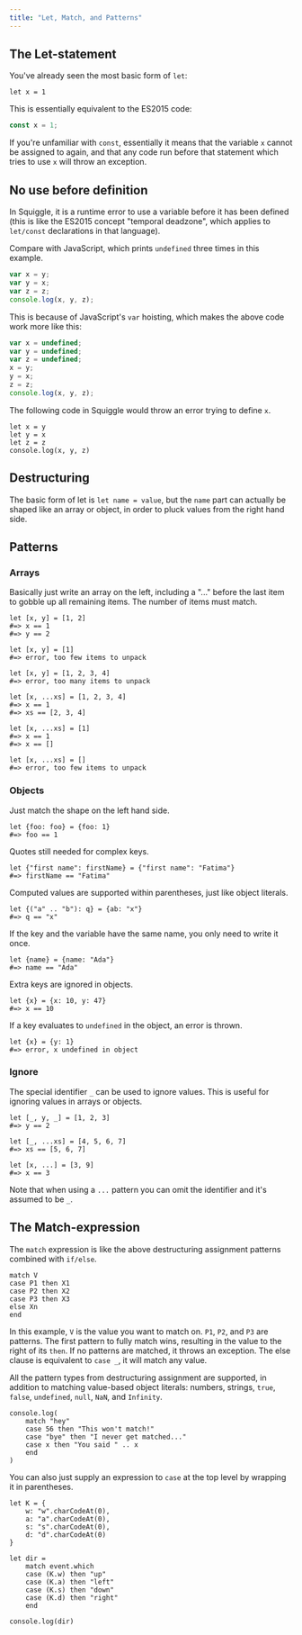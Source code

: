 ```yaml
---
title: "Let, Match, and Patterns"
---
```


## The Let-statement

You've already seen the most basic form of `let`:

```squiggle
let x = 1
```

This is essentially equivalent to the ES2015 code:

```javascript
const x = 1;
```

If you're unfamiliar with `const`, essentially it means that the variable `x` cannot be assigned to again, and that any code run before that statement which tries to use `x` will throw an exception.

## No use before definition

In Squiggle, it is a runtime error to use a variable before it has been defined (this is like the ES2015 concept "temporal deadzone", which applies to `let/const` declarations in that language).

Compare with JavaScript, which prints `undefined` three times in this example.

```javascript
var x = y;
var y = x;
var z = z;
console.log(x, y, z);
```

This is because of JavaScript's `var` hoisting, which makes the above code work more like this:

```javascript
var x = undefined;
var y = undefined;
var z = undefined;
x = y;
y = x;
z = z;
console.log(x, y, z);
```

The following code in Squiggle would throw an error trying to define `x`.

```squiggle
let x = y
let y = x
let z = z
console.log(x, y, z)
```

## Destructuring

The basic form of let is `let name = value`, but the `name` part can actually be shaped like an array or object, in order to pluck values from the right hand side.

## Patterns

### Arrays

Basically just write an array on the left, including a "..." before the last item to gobble up all remaining items. The number of items must match.

```squiggle
let [x, y] = [1, 2]
#=> x == 1
#=> y == 2

let [x, y] = [1]
#=> error, too few items to unpack

let [x, y] = [1, 2, 3, 4]
#=> error, too many items to unpack

let [x, ...xs] = [1, 2, 3, 4]
#=> x == 1
#=> xs == [2, 3, 4]

let [x, ...xs] = [1]
#=> x == 1
#=> x == []

let [x, ...xs] = []
#=> error, too few items to unpack
```

### Objects

Just match the shape on the left hand side.

```squiggle
let {foo: foo} = {foo: 1}
#=> foo == 1
```

Quotes still needed for complex keys.

```squiggle
let {"first name": firstName} = {"first name": "Fatima"}
#=> firstName == "Fatima"
```

Computed values are supported within parentheses, just like object literals.

```squiggle
let {("a" .. "b"): q} = {ab: "x"}
#=> q == "x"
```

If the key and the variable have the same name, you only need to write it once.

```squiggle
let {name} = {name: "Ada"}
#=> name == "Ada"
```

Extra keys are ignored in objects.

```squiggle
let {x} = {x: 10, y: 47}
#=> x == 10
```

If a key evaluates to `undefined` in the object, an error is thrown.

```squiggle
let {x} = {y: 1}
#=> error, x undefined in object
```

### Ignore

The special identifier `_` can be used to ignore values. This is useful for  ignoring values in arrays or objects.

```squiggle
let [_, y, _] = [1, 2, 3]
#=> y == 2

let [_, ...xs] = [4, 5, 6, 7]
#=> xs == [5, 6, 7]

let [x, ...] = [3, 9]
#=> x == 3
```

Note that when using a `...` pattern you can omit the identifier and it's assumed to be `_`.

## The Match-expression

The `match` expression is like the above destructuring assignment patterns combined with `if/else`.

```squiggle
match V
case P1 then X1
case P2 then X2
case P3 then X3
else Xn
end
```

In this example, `V` is the value you want to match on. `P1`, `P2`, and `P3` are patterns. The first pattern to fully match wins, resulting in the value to the right of its `then`. If no patterns are matched, it throws an exception. The else clause is equivalent to `case _`, it will match any value.

All the pattern types from destructuring assignment are supported, in addition to matching value-based object literals: numbers, strings, `true`, `false`, `undefined`, `null`, `NaN`, and `Infinity`.

```squiggle
console.log(
    match "hey"
    case 56 then "This won't match!"
    case "bye" then "I never get matched..."
    case x then "You said " .. x
    end
)
```

You can also just supply an expression to `case` at the top level by wrapping it in parentheses.

```squiggle
let K = {
    w: "w".charCodeAt(0),
    a: "a".charCodeAt(0),
    s: "s".charCodeAt(0),
    d: "d".charCodeAt(0)
}

let dir =
    match event.which
    case (K.w) then "up"
    case (K.a) then "left"
    case (K.s) then "down"
    case (K.d) then "right"
    end

console.log(dir)
```

